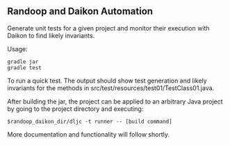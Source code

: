 ## Randoop and Daikon Automation

Generate unit tests for a given project and monitor their execution with Daikon to find likely invariants.

Usage:

    gradle jar
    gradle test

To run a quick test. The output should show test generation and likely invariants for the methods in src/test/resources/test01/TestClass01.java.

After building the jar, the project can be applied to an arbitrary Java project by going to the project directory and executing:

    $randoop_daikon_dir/dljc -t runner -- [build command]

More documentation and functionality will follow shortly.